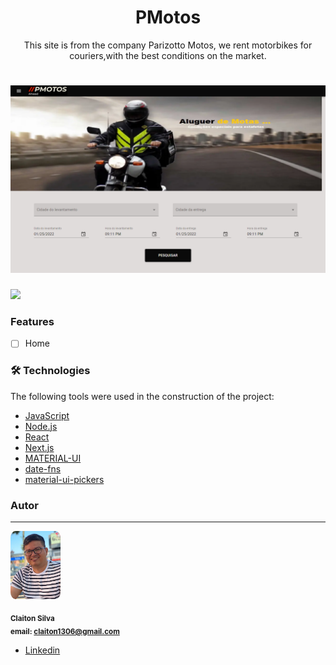 
<h1 align="center">PMotos</h1>

<p align="center">
This site is from the company Parizotto Motos, we rent motorbikes for couriers,with the best conditions on the market.
<h1>
    <img src="public/images/home.png">
</h1>



<img src="https://img.shields.io/static/v1?label=build&message=passing&color=gree&style=for-the-badge&logo=ghost"/>

### Features

- [ ] Home




### 🛠 Technologies

The following tools were used in the construction of the project:

- [JavaScript](https://www.javascript.com/)
- [Node.js](https://nodejs.org/en/)
- [React](https://pt-br.reactjs.org/)
- [Next.js](https://nextjs.org/)
- [MATERIAL-UI](https://v4.mui.com/)
- [date-fns](https://date-fns.org/docs/Getting-Started)
- [material-ui-pickers](https://material-ui-pickers.dev/getting-started/installation)

### Autor
---


 <img style="border-radius:10%;" src="public/images/self.jpg" width="80px;"  alt=""/>

 <sub><b>Claiton Silva</b></sub></a> 
 <br />
<sub><b>email: claiton1306@gmail.com</b></sub></a> 
<br />

 - [Linkedin](https://www.linkedin.com/in/claiton-silva-54928a161/)
